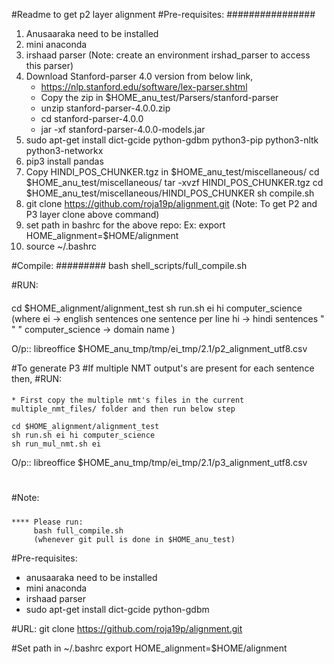#Readme to get p2 layer alignment 
#Pre-requisites:
################

1. Anusaaraka need to be installed
2. mini anaconda
3. irshaad parser
	(Note: create an environment irshad_parser to access this parser)
4. Download Stanford-parser 4.0 version from below link, 
	*	https://nlp.stanford.edu/software/lex-parser.shtml
	*	Copy the zip in $HOME_anu_test/Parsers/stanford-parser
	*	unzip stanford-parser-4.0.0.zip
	*	cd stanford-parser-4.0.0
	*	jar -xf stanford-parser-4.0.0-models.jar
5. sudo apt-get install dict-gcide python-gdbm python3-pip  python3-nltk python3-networkx
6. pip3 install pandas
7. Copy HINDI_POS_CHUNKER.tgz in $HOME_anu_test/miscellaneous/
	cd $HOME_anu_test/miscellaneous/
	tar -xvzf HINDI_POS_CHUNKER.tgz
	cd $HOME_anu_test/miscellaneous/HINDI_POS_CHUNKER
	sh compile.sh
8. git clone https://github.com/roja19p/alignment.git
	(Note: To get P2 and P3 layer clone above command)
9. set path in bashrc for the above repo:
	Ex: export HOME_alignment=$HOME/alignment
10. source ~/.bashrc

#Compile:
#########
	bash shell_scripts/full_compile.sh

#RUN:
####
cd $HOME_alignment/alignment_test
sh run.sh ei hi computer_science
	(where  ei -> english sentences one sentence per line
		hi -> hindi sentences 	"	"	"
		computer_science -> domain name
	)

O/p::  libreoffice $HOME_anu_tmp/tmp/ei_tmp/2.1/p2_alignment_utf8.csv


#To generate P3
#If multiple NMT output's are present for each sentence then, 
#RUN:
####
	* First copy the multiple nmt's files in the current multiple_nmt_files/ folder and then run below step

	cd $HOME_alignment/alignment_test
	sh run.sh ei hi computer_science
	sh run_mul_nmt.sh ei

O/p::  libreoffice $HOME_anu_tmp/tmp/ei_tmp/2.1/p3_alignment_utf8.csv


#
#Note:
#####
	**** Please run:
		 bash full_compile.sh 
		 (whenever git pull is done in $HOME_anu_test)

#Pre-requisites:
* anusaaraka need to be installed
* mini anaconda
* irshaad parser
* sudo apt-get install dict-gcide python-gdbm

#URL:
git clone https://github.com/roja19p/alignment.git


#Set path in ~/.bashrc
export HOME_alignment=$HOME/alignment

